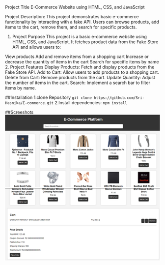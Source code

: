 Project Title
E-Commerce Website using HTML, CSS, and JavaScript

Project Description:
This project demonstrates basic e-commerce functionality by interacting with a fake API. Users can browse products, add items to the cart, remove them, and search for specific products.
1. Project Purpose
This project is a basic e-commerce website using HTML, CSS, and JavaScript. It fetches product data from the Fake Store API and allows users to:

View products
Add and remove items from a shopping cart
Increase or decrease the quantity of items in the cart
Search for specific items by name
2. Project Features
Display Products: Fetch and display products from the Fake Store API.
Add to Cart: Allow users to add products to a shopping cart.
Delete from Cart: Remove products from the cart.
Update Quantity: Adjust the number of items in the cart.
Search: Implement a search bar to filter items by name.


##Installation
1.clone Repository
`git clone https://github.com/Sri-Hasnika/E-commerce.git`
2.Install dependencies: `npm install`


##Screeshots
![Home Page Screenshot](./homepage.png)
![Cart Screenshot](./cart.png)

